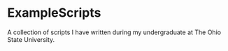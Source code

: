 # ExampleScripts
A collection of scripts I have written during my undergraduate at The Ohio State University.
